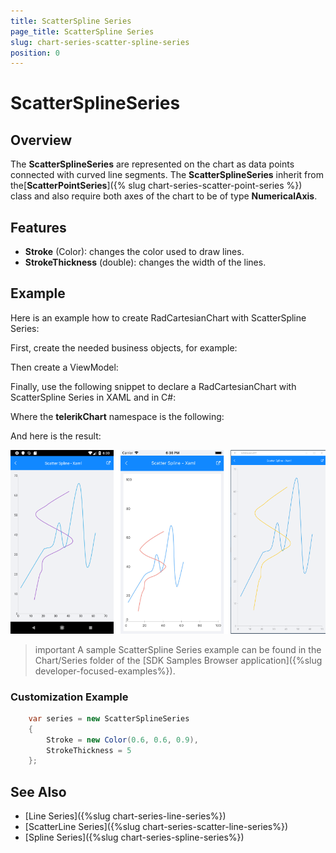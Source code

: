 ```yaml
---
title: ScatterSpline Series
page_title: ScatterSpline Series
slug: chart-series-scatter-spline-series
position: 0
---
```


# ScatterSplineSeries #

## Overview ##

The **ScatterSplineSeries** are represented on the chart as data points connected with curved line segments. The **ScatterSplineSeries** inherit from the[**ScatterPointSeries**]({% slug chart-series-scatter-point-series %}) class and also require both axes of the chart to be of type **NumericalAxis**.

## Features ##

- **Stroke** (Color): changes the color used to draw lines.
- **StrokeThickness** (double): changes the width of the lines.


## Example ##

Here is an example how to create RadCartesianChart with ScatterSpline Series:

First, create the needed business objects, for example:

<snippet id='numerical-data-model'/>

Then create a ViewModel:

<snippet id='chart-series-series-numerical-view-model'/>

Finally, use the following snippet to declare a RadCartesianChart with ScatterSpline Series in XAML and in C#:

<snippet id='chart-series-scatterspline-xaml'/>
<snippet id='chart-series-scatterspline-csharp'/>

Where the **telerikChart** namespace is the following:

<snippet id='xmlns-telerikchart'/>
<snippet id='ns-telerikchart'/>

And here is the result:
	
![Basic ScatterSplineSeries](images/cartesian-scatter-spline-series-basic-example.png)

>important A sample ScatterSpline Series example can be found in the Chart/Series folder of the [SDK Samples Browser application]({%slug developer-focused-examples%}).

### Customization Example

```C#
	var series = new ScatterSplineSeries 
	{ 
		Stroke = new Color(0.6, 0.6, 0.9), 
		StrokeThickness = 5 
	};
```
## See Also

- [Line Series]({%slug chart-series-line-series%})
- [ScatterLine Series]({%slug chart-series-scatter-line-series%})
- [Spline Series]({%slug chart-series-spline-series%})
